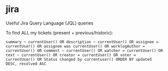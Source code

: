 # jira
Useful Jira Query Language (JQL) queries

To find ALL my tickets (present + previous/historic):

```
summary ~ currentUser() OR description ~ currentUser() OR assignee = currentUser() OR assignee was currentUser() OR worklogAuthor = currentUser() OR comment ~ currentUser() OR watcher = currentUser() OR text ~ currentUser() OR creator = currentUser() OR voter = currentUser() OR Status changed by currentuser() ORDER BY updated DESC, resolved ASC
```
